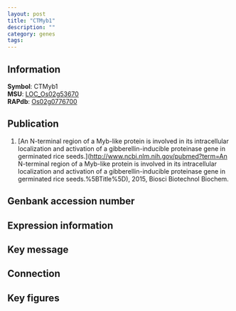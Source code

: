 ```yaml
---
layout: post
title: "CTMyb1"
description: ""
category: genes
tags: 
---
```


## Information
__Symbol__: CTMyb1  
__MSU__: [LOC_Os02g53670](http://rice.plantbiology.msu.edu/cgi-bin/ORF_infopage.cgi?orf=LOC_Os02g53670)  
__RAPdb__: [Os02g0776700](http://rapdb.dna.affrc.go.jp/viewer/gbrowse_details/irgsp1?name=Os02g0776700)  

## Publication
1. [An N-terminal region of a Myb-like protein is involved in its intracellular localization and activation of a gibberellin-inducible proteinase gene in germinated rice seeds.](http://www.ncbi.nlm.nih.gov/pubmed?term=An N-terminal region of a Myb-like protein is involved in its intracellular localization and activation of a gibberellin-inducible proteinase gene in germinated rice seeds.%5BTitle%5D), 2015, Biosci Biotechnol Biochem.

## Genbank accession number

## Expression information

## Key message

## Connection

## Key figures


